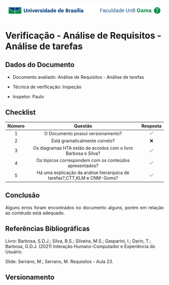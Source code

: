 ![UnB](../../img/unb.jpg)

# Verificação - Análise de Requisitos - Análise de tarefas

## Dados do Documento

* Documento avaliado: Análise de Requisitos - Análise de tarefas

* Técnica de verificação: Inspeção

* Inspetor: Paulo



## Checklist



| Número | Questão | Resposta |
|:----:|:----:|:----:|
|1|O Documento possui versionamento?|✅|
|2|Está gramaticalmente correto?|❌|
|3|Os diagramas HTA estão de acordos com o livro Barbosa e Silva?|✅|
|4|Os tópicos correspondem com os conteúdos apresentados?|✅|
|5|Há uma explicação da análise hierarquica de tarefas?,CTT,KLM e CNM-Goms?|✅|


## Conclusão

<p align = "justify">
Alguns erros foram encontrados no documento alguns, porém em relação ao contéudo está adequado.
 </p>

 <!--<center>![Gráfico](../../img/graphPerfilDeUsuarios.png)</center>
 <figcaption>Figura 1: Gráfico representando os critérios cumpridos ou não do cheklist. Fonte: Autor</figcaption>
-->

## Referências Bibliográficas

Livro: Barbosa, S.D.J.; Silva, B.S.; Silveira, M.S.; Gasparini, I.; Darin, T.; Barbosa, G.D.J.
(2021) Interação Humano-Computador e Experiência do Usuário.

Slide: Serrano, M.; Serrano, M. Requisitos - Aula 23.

## Versionamento

